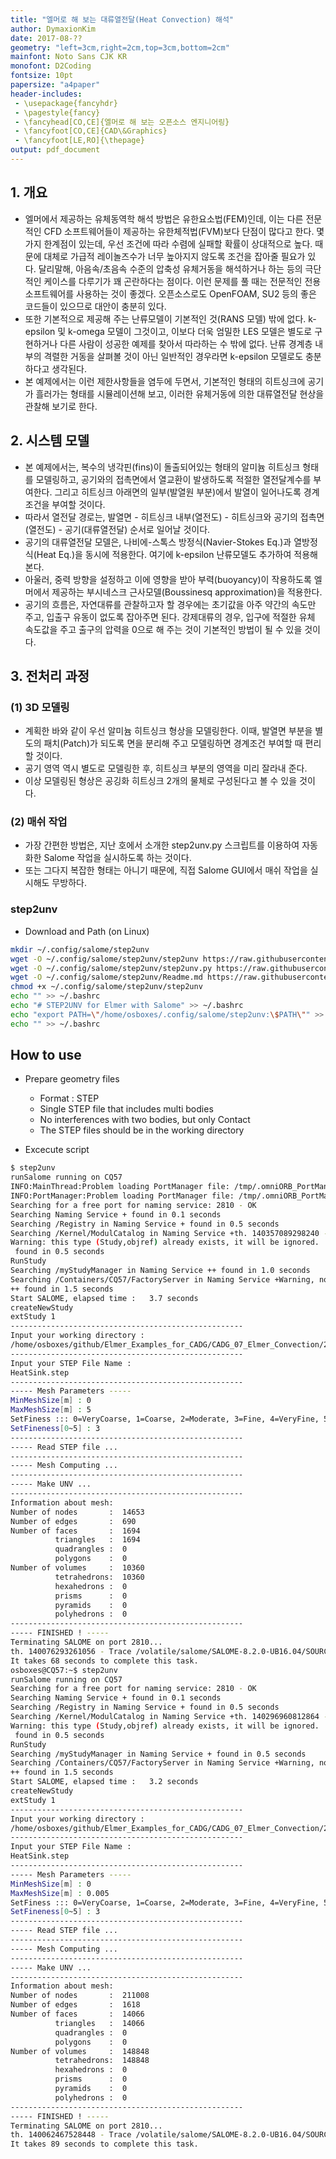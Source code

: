 ```yaml
---
title: "엘머로 해 보는 대류열전달(Heat Convection) 해석"
author: DymaxionKim
date: 2017-08-??
geometry: "left=3cm,right=2cm,top=3cm,bottom=2cm"
mainfont: Noto Sans CJK KR
monofont: D2Coding
fontsize: 10pt
papersize: "a4paper"
header-includes:
 - \usepackage{fancyhdr}
 - \pagestyle{fancy}
 - \fancyhead[CO,CE]{엘머로 해 보는 오픈소스 엔지니어링}
 - \fancyfoot[CO,CE]{CAD\&Graphics}
 - \fancyfoot[LE,RO]{\thepage}
output: pdf_document
---
```


## 1. 개요
* 엘머에서 제공하는 유체동역학 해석 방법은 유한요소법(FEM)인데, 이는 다른 전문적인 CFD 소프트웨어들이 제공하는 유한체적법(FVM)보다 단점이 많다고 한다.  몇 가지 한계점이 있는데, 우선 조건에 따라 수렴에 실패할 확률이 상대적으로 높다.  때문에 대체로 가급적 레이놀즈수가 너무 높아지지 않도록 조건을 잡아줄 필요가 있다.  달리말해, 아음속/초음속 수준의 압축성 유체거동을 해석하거나 하는 등의 극단적인 케이스를 다루기가 꽤 곤란하다는 점이다.  이런 문제를 풀 때는 전문적인 전용 소프트웨어를 사용하는 것이 좋겠다.  오픈소스로도 OpenFOAM, SU2 등의 좋은 코드들이 있으므로 대안이 충분히 있다.
* 또한 기본적으로 제공해 주는 난류모델이 기본적인 것(RANS 모델) 밖에 없다.  k-epsilon 및 k-omega 모델이 그것이고, 이보다 더욱 엄밀한 LES 모델은 별도로 구현하거나 다른 사람이 성공한 예제를 찾아서 따라하는 수 밖에 없다.  난류 경계층 내부의 격렬한 거동을 살펴볼 것이 아닌 일반적인 경우라면 k-epsilon 모델로도 충분하다고 생각된다.
* 본 예제에서는 이런 제한사항들을 염두에 두면서, 기본적인 형태의 히트싱크에 공기가 흘러가는 형태를 시뮬레이션해 보고, 이러한 유체거동에 의한 대류열전달 현상을 관찰해 보기로 한다.

## 2. 시스템 모델
* 본 예제에서는, 복수의 냉각핀(fins)이 돌출되어있는 형태의 알미늄 히트싱크 형태를 모델링하고, 공기와의 접촉면에서 열교환이 발생하도록 적절한 열전달계수를 부여한다.  그리고 히트싱크 아래면의 일부(발열원 부분)에서 발열이 일어나도록 경계조건을 부여할 것이다.
* 따라서 열전달 경로는, 발열면 - 히트싱크 내부(열전도) - 히트싱크와 공기의 접촉면(열전도) - 공기(대류열전달) 순서로 일어날 것이다.
* 공기의 대류열전달 모델은, 나비에-스톡스 방정식(Navier-Stokes Eq.)과 열방정식(Heat Eq.)을 동시에 적용한다.  여기에 k-epsilon 난류모델도 추가하여 적용해 본다.
* 아울러, 중력 방향을 설정하고 이에 영향을 받아 부력(buoyancy)이 작용하도록 엘머에서 제공하는 부시네스크 근사모델(Boussinesq approximation)을 적용한다.
* 공기의 흐름은, 자연대류를 관찰하고자 할 경우에는 초기값을 아주 약간의 속도만 주고, 입출구 유동이 없도록 잡아주면 된다.  강제대류의 경우, 입구에 적절한 유체 속도값을 주고 출구의 압력을 0으로 해 주는 것이 기본적인 방법이 될 수 있을 것이다.

## 3. 전처리 과정

### (1) 3D 모델링
* 계획한 바와 같이 우선 알미늄 히트싱크 형상을 모델링한다.  이때, 발열면 부분을 별도의 패치(Patch)가 되도록 면을 분리해 주고 모델링하면 경계조건 부여할 때 편리할 것이다.
* 공기 영역 역시 별도로 모델링한 후, 히트싱크 부분의 영역을 미리 잘라내 준다.
* 이상 모델링된 형상은 공깅화 히트싱크 2개의 물체로 구성된다고 볼 수 있을 것이다.

### (2) 매쉬 작업
* 가장 간편한 방법은, 지난 호에서 소개한 step2unv.py 스크립트를 이용하여 자동화한 Salome 작업을 실시하도록 하는 것이다.
* 또는 그다지 복잡한 형태는 아니기 때문에, 직접 Salome GUI에서 매쉬 작업을 실시해도 무방하다.






### step2unv

* Download and Path (on Linux)

```bash
mkdir ~/.config/salome/step2unv
wget -O ~/.config/salome/step2unv/step2unv https://raw.githubusercontent.com/dymaxionkim/ElmerFEM_Examples/master/20170911_Salome_Script_STEP2UNV/step2unv
wget -O ~/.config/salome/step2unv/step2unv.py https://raw.githubusercontent.com/dymaxionkim/ElmerFEM_Examples/master/20170911_Salome_Script_STEP2UNV/step2unv.py
wget -O ~/.config/salome/step2unv/Readme.md https://raw.githubusercontent.com/dymaxionkim/ElmerFEM_Examples/master/20170911_Salome_Script_STEP2UNV/Readme.md
chmod +x ~/.config/salome/step2unv/step2unv
echo "" >> ~/.bashrc
echo "# STEP2UNV for Elmer with Salome" >> ~/.bashrc
echo "export PATH=\"/home/osboxes/.config/salome/step2unv:\$PATH\"" >> ~/.bashrc
echo "" >> ~/.bashrc
```

## How to use

* Prepare geometry files
  - Format : STEP
  - Single STEP file that includes multi bodies
  - No interferences with two bodies, but only Contact
  - The STEP files should be in the working directory

* Excecute script

```bash
$ step2unv
runSalome running on CQ57
INFO:MainThread:Problem loading PortManager file: /tmp/.omniORB_PortManager.cfg
INFO:PortManager:Problem loading PortManager file: /tmp/.omniORB_PortManager.cfg
Searching for a free port for naming service: 2810 - OK
Searching Naming Service + found in 0.1 seconds 
Searching /Registry in Naming Service + found in 0.5 seconds 
Searching /Kernel/ModulCatalog in Naming Service +th. 140357089298240 - Trace /volatile/salome/SALOME-8.2.0-UB16.04/SOURCES/KERNEL/src/ModuleCatalog/SALOME_ModuleCatalog_Server.cxx [101] : Module Catalog Server: Naming Service was found
Warning: this type (Study,objref) already exists, it will be ignored.
 found in 0.5 seconds 
RunStudy
Searching /myStudyManager in Naming Service ++ found in 1.0 seconds 
Searching /Containers/CQ57/FactoryServer in Naming Service +Warning, no type found for resource "localhost", using default value "single_machine"
++ found in 1.5 seconds 
Start SALOME, elapsed time :   3.7 seconds
createNewStudy
extStudy 1
----------------------------------------------------
Input your working directory :
/home/osboxes/github/Elmer_Examples_for_CADG/CADG_07_Elmer_Convection/2.step2unv
----------------------------------------------------
Input your STEP File Name :
HeatSink.step
----------------------------------------------------
----- Mesh Parameters -----
MinMeshSize[m] : 0
MaxMeshSize[m] : 5
SetFiness ::: 0=VeryCoarse, 1=Coarse, 2=Moderate, 3=Fine, 4=VeryFine, 5=Custom
SetFineness[0~5] : 3
----------------------------------------------------
----- Read STEP file ... 
----------------------------------------------------
----- Mesh Computing ... 
----------------------------------------------------
----- Make UNV ... 
----------------------------------------------------
Information about mesh:
Number of nodes       :  14653
Number of edges       :  690
Number of faces       :  1694
          triangles   :  1694
          quadrangles :  0
          polygons    :  0
Number of volumes     :  10360
          tetrahedrons:  10360
          hexahedrons :  0
          prisms      :  0
          pyramids    :  0
          polyhedrons :  0
----------------------------------------------------
----- FINISHED ! -----
Terminating SALOME on port 2810...
th. 140076293261056 - Trace /volatile/salome/SALOME-8.2.0-UB16.04/SOURCES/KERNEL/src/NamingService/SALOME_NamingService.cxx [1379] : Destroy_Directory(): CosNaming::NamingContext::NoEmpty /Study/ is not empty
It takes 68 seconds to complete this task.
osboxes@CQ57:~$ step2unv
runSalome running on CQ57
Searching for a free port for naming service: 2810 - OK
Searching Naming Service + found in 0.1 seconds 
Searching /Registry in Naming Service + found in 0.5 seconds 
Searching /Kernel/ModulCatalog in Naming Service +th. 140296960812864 - Trace /volatile/salome/SALOME-8.2.0-UB16.04/SOURCES/KERNEL/src/ModuleCatalog/SALOME_ModuleCatalog_Server.cxx [101] : Module Catalog Server: Naming Service was found
Warning: this type (Study,objref) already exists, it will be ignored.
 found in 0.5 seconds 
RunStudy
Searching /myStudyManager in Naming Service + found in 0.5 seconds 
Searching /Containers/CQ57/FactoryServer in Naming Service +Warning, no type found for resource "localhost", using default value "single_machine"
++ found in 1.5 seconds 
Start SALOME, elapsed time :   3.2 seconds
createNewStudy
extStudy 1
----------------------------------------------------
Input your working directory :
/home/osboxes/github/Elmer_Examples_for_CADG/CADG_07_Elmer_Convection/2.step2unv
----------------------------------------------------
Input your STEP File Name :
HeatSink.step
----------------------------------------------------
----- Mesh Parameters -----
MinMeshSize[m] : 0
MaxMeshSize[m] : 0.005
SetFiness ::: 0=VeryCoarse, 1=Coarse, 2=Moderate, 3=Fine, 4=VeryFine, 5=Custom
SetFineness[0~5] : 3
----------------------------------------------------
----- Read STEP file ... 
----------------------------------------------------
----- Mesh Computing ... 
----------------------------------------------------
----- Make UNV ... 
----------------------------------------------------
Information about mesh:
Number of nodes       :  211008
Number of edges       :  1618
Number of faces       :  14066
          triangles   :  14066
          quadrangles :  0
          polygons    :  0
Number of volumes     :  148848
          tetrahedrons:  148848
          hexahedrons :  0
          prisms      :  0
          pyramids    :  0
          polyhedrons :  0
----------------------------------------------------
----- FINISHED ! -----
Terminating SALOME on port 2810...
th. 140062467528448 - Trace /volatile/salome/SALOME-8.2.0-UB16.04/SOURCES/KERNEL/src/NamingService/SALOME_NamingService.cxx [1379] : Destroy_Directory(): CosNaming::NamingContext::NoEmpty /Study/ is not empty
It takes 89 seconds to complete this task.
```




